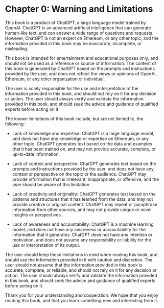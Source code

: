 # Chapter 0: Warning and Limitations

This book is a product of ChatGPT, a large language model trained by OpenAI. ChatGPT is an advanced artificial intelligence that can generate human-like text, and can answer a wide range of questions and requests. However, ChatGPT is not an expert on Ethereum, or any other topic, and the information provided in this book may be inaccurate, incomplete, or misleading.

This book is intended for entertainment and educational purposes only, and should not be used as a reference or source of information. The content of this book is generated by ChatGPT based on the prompts and instructions provided by the user, and does not reflect the views or opinions of OpenAI, Ethereum, or any other organization or individual.

The user is solely responsible for the use and interpretation of the information provided in this book, and should not rely on it for any decision or action. The user should always verify and validate the information provided in this book, and should seek the advice and guidance of qualified experts before acting on it.

The known limitations of this book include, but are not limited to, the following:

- Lack of knowledge and expertise: ChatGPT is a large language model, and does not have any knowledge or expertise on Ethereum, or any other topic. ChatGPT generates text based on the data and examples that it has been trained on, and may not provide accurate, complete, or up-to-date information.

- Lack of context and perspective: ChatGPT generates text based on the prompts and instructions provided by the user, and does not have any context or perspective on the topic or the audience. ChatGPT may provide information that is irrelevant, inappropriate, or offensive, and the user should be aware of this limitation.

- Lack of creativity and originality: ChatGPT generates text based on the patterns and structures that it has learned from the data, and may not provide creative or original content. ChatGPT may repeat or paraphrase information from other sources, and may not provide unique or novel insights or perspectives.

- Lack of awareness and accountability: ChatGPT is a machine learning model, and does not have any awareness or accountability for the information that it generates. ChatGPT does not have any intention or motivation, and does not assume any responsibility or liability for the use or interpretation of its output.

The user should keep these limitations in mind when reading this book, and should use the information provided in it with caution and discretion. The user should not assume that the information provided in this book is accurate, complete, or reliable, and should not rely on it for any decision or action. The user should always verify and validate the information provided in this book, and should seek the advice and guidance of qualified experts before acting on it.

Thank you for your understanding and cooperation. We hope that you enjoy reading this book, and that you learn something new and interesting from it.
